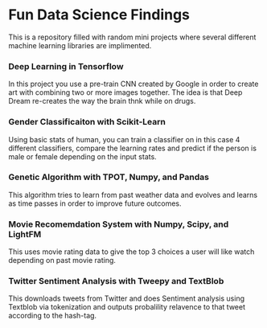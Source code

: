# Fun Data Science Findings
This is a repository filled with random mini projects where several different machine learning libraries are implimented. 

### Deep Learning in Tensorflow
In this project you use a pre-train CNN created by Google in order to create art with combining two or more images together. The idea is that Deep Dream re-creates the way the brain thnk while on drugs.

### Gender Classificaiton with Scikit-Learn
Using basic stats of human, you can train a classifier on in this case 4 different classifiers, compare the learning rates and predict if the person is male or female depending on the input stats.

### Genetic Algorithm with TPOT, Numpy, and Pandas
This algorithm tries to learn from past weather data and evolves and learns as time passes in order to improve future outcomes.

### Movie Recomemdation System with Numpy, Scipy, and LightFM
This uses movie rating data to give the top 3 choices a user will like watch depending on past movie rating.

### Twitter Sentiment Analysis with Tweepy and TextBlob
This downloads tweets from Twitter and does Sentiment analysis using Textblob via tokenization and outputs probalility relavence to that tweet according to the hash-tag.
